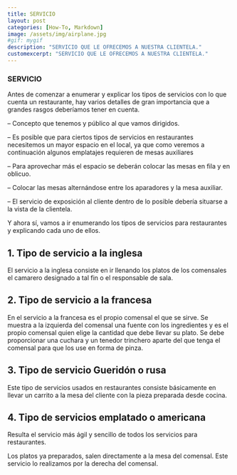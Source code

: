 ```yaml
---
title: SERVICIO
layout: post
categories: [How-To, Markdown]
image: /assets/img/airplane.jpg
#gif: mygif
description: "SERVICIO QUE LE OFRECEMOS A NUESTRA CLIENTELA."
customexcerpt: "SERVICIO QUE LE OFRECEMOS A NUESTRA CLIENTELA."
---
```


### SERVICIO

Antes de comenzar a enumerar y explicar los tipos de servicios con lo que cuenta un restaurante, hay varios detalles de gran importancia que a grandes rasgos deberíamos tener en cuenta.

– Concepto que tenemos y público al que vamos dirigidos.

– Es posible que para ciertos tipos de servicios en restaurantes necesitemos un mayor espacio en el local, ya que como veremos a continuación algunos emplatajes requieren de mesas auxiliares

– Para aprovechar más el espacio se deberán colocar las mesas en fila y en oblicuo.

– Colocar las mesas alternándose entre los aparadores y la mesa auxiliar.

– El servicio de exposición al cliente dentro de lo posible debería situarse a la vista de la clientela.

Y ahora sí, vamos a ir enumerando los tipos de servicios para restaurantes y explicando cada uno de ellos.

## 1. Tipo de servicio a la inglesa
El servicio a la inglesa consiste en ir llenando los platos de los comensales el camarero designado a tal fin o el responsable de sala.

## 2. Tipo de servicio a la francesa
En el servicio a la francesa es el propio comensal el que se sirve. Se muestra a la izquierda del comensal una fuente con los ingredientes y es el propio comensal quien elige la cantidad que debe llevar su plato. Se debe proporcionar una cuchara y un tenedor trinchero aparte del que tenga el comensal para que los use en forma de pinza.

## 3. Tipo de servicio Gueridón o rusa
Este tipo de servicios usados en restaurantes consiste básicamente en llevar un carrito a la mesa del cliente con la pieza preparada desde cocina.

## 4. Tipo de servicios emplatado o americana
Resulta el servicio más ágil y sencillo de todos los servicios para restaurantes.

Los platos ya preparados, salen directamente a la mesa del comensal. Este servicio lo realizamos por la derecha del comensal.
